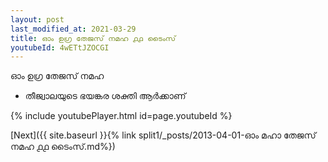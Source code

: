 ```yaml
---
layout: post
last_modified_at: 2021-03-29
title: ഓം ഉഗ്ര തേജസ് നമഹ ൧൧ ടൈംസ്
youtubeId: 4wETtJZOCGI
---
```

 
 
 ഓം ഉഗ്ര തേജസ് നമഹ 
 
 -  തീജ്വാലയുടെ ഭയങ്കര ശക്തി ആർക്കാണ് 
 
  
 
  
 
 
 
 
 
 


{% include youtubePlayer.html id=page.youtubeId %}
 
[Next]({{ site.baseurl }}{% link  split1/_posts/2013-04-01-ഓം മഹാ തേജസ് നമഹ ൧൧ ടൈംസ്.md%})
 
